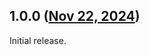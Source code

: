 ## 1.0.0 ([Nov 22, 2024](https://github.com/ramensoftware/windhawk-mods/blob/23d47eaa50c0dd34b1bd7b843c4652f684198f14/mods/tortoisegit-progress-animation-background-fix.wh.cpp))

Initial release.
